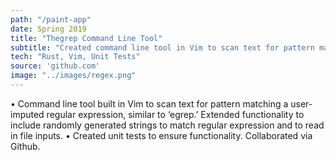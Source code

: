 ```yaml
---
path: "/paint-app"
date: Spring 2019
title: "Thegrep Command Line Tool"
subtitle: "Created command line tool in Vim to scan text for pattern matching a user-imputed regular expression, similar to ‘egrep’."
tech: "Rust, Vim, Unit Tests"
source: 'github.com'
image: "../images/regex.png"
---
```

• Command line tool built in Vim to scan text for pattern matching a user-imputed regular expression, similar to ‘egrep.’
Extended functionality to include randomly generated strings to match regular expression and to read in file inputs.
• Created unit tests to ensure functionality. Collaborated via Github.